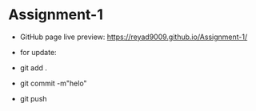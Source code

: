 # Assignment-1
* GitHub page live preview: https://reyad9009.github.io/Assignment-1/

* for update:
* git add .
* git commit -m"helo"
* git push
